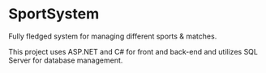 # SportSystem
Fully fledged system for managing different sports &amp; matches.

This project uses ASP.NET and C# for front and back-end and utilizes SQL Server for database management.
